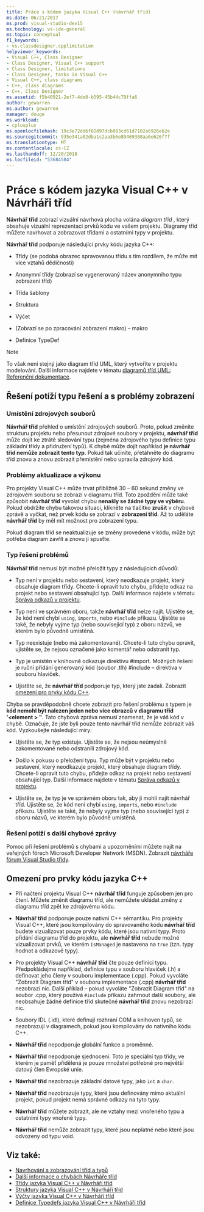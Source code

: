 ```yaml
---
title: Práce s kódem jazyka Visual C++ (návrhář tříd)
ms.date: 06/21/2017
ms.prod: visual-studio-dev15
ms.technology: vs-ide-general
ms.topic: conceptual
f1_keywords:
- vs.classdesigner.cpplimitation
helpviewer_keywords:
- Visual C++, Class Designer
- Class Designer, Visual C++ support
- Class Designer, limitations
- Class Designer, tasks in Visual C++
- Visual C++, class diagrams
- C++, class diagrams
- C++, Class Designer
ms.assetid: f5b40921-2ef7-4de0-b595-45b44c79ffa6
author: gewarren
ms.author: gewarren
manager: douge
ms.workload:
- cplusplus
ms.openlocfilehash: 19c3e72dd6f02d97dcb083cd61d7102a6926eb2e
ms.sourcegitcommit: 935e341a02dba1c2aa3b6e89469388aa6e626f7f
ms.translationtype: MT
ms.contentlocale: cs-CZ
ms.lasthandoff: 12/20/2018
ms.locfileid: "53684584"
---
```

# <a name="work-with-visual-c-code-in-class-designer"></a>Práce s kódem jazyka Visual C++ v Návrháři tříd

**Návrhář tříd** zobrazí vizuální návrhová plocha volána *diagram tříd* , který obsahuje vizuální reprezentaci prvků kódu ve vašem projektu. Diagramy tříd můžete navrhovat a zobrazovat třídami a ostatními typy v projektu.

**Návrhář tříd** podporuje následující prvky kódu jazyka C++:

- Třídy (se podobá obrazec spravovanou třídu s tím rozdílem, že může mít více vztahů dědičnosti)

- Anonymní třídy (zobrazí se vygenerovaný název anonymního typu zobrazení tříd)

- Třída šablony

- Struktura

- Výčet

- (Zobrazí se po zpracování zobrazení makro) – makro

- Definice TypeDef

> [!NOTE]
> To však není stejný jako diagram tříd UML, který vytvoříte v projektu modelování. Další informace najdete v tématu [diagramů tříd UML: Referenční dokumentace](../../modeling/create-uml-modeling-projects-and-diagrams.md).

## <a name="troubleshoot-type-resolution-and-display-issues"></a>Řešení potíží typu řešení a s problémy zobrazení

### <a name="location-of-source-files"></a>Umístění zdrojových souborů

**Návrhář tříd** přehled o umístění zdrojových souborů. Proto, pokud změníte strukturu projektu nebo přesunout zdrojové soubory v projektu, **návrhář tříd** může dojít ke ztrátě sledování typu (zejména zdrojového typu definice typu základní třídy a přidružení typů). K chybě může dojít například **je návrhář tříd nemůže zobrazit tento typ**. Pokud tak učiníte, přetáhněte do diagramu tříd znovu a znovu zobrazit přemístění nebo upravila zdrojový kód.

### <a name="update-and-performance-issues"></a>Problémy aktualizace a výkonu

Pro projekty Visual C++ může trvat přibližně 30 – 60 sekund změny ve zdrojovém souboru se zobrazí v diagramu tříd. Toto zpoždění může také způsobit **návrhář tříd** vyvolat chybu **nenašly se žádné typy ve výběru**. Pokud obdržíte chybu takovou situaci, klikněte na tlačítko **zrušit** v chybové zprávě a vyčkat, než prvek kódu se zobrazí v **zobrazení tříd**. Až to uděláte **návrhář tříd** by měl mít možnost pro zobrazení typu.

Pokud diagram tříd se neaktualizuje se změny provedené v kódu, může být potřeba diagram zavřít a znovu ji spusťte.

### <a name="type-resolution-issues"></a>Typ řešení problémů

**Návrhář tříd** nemusí být možné přeložit typy z následujících důvodů:

- Typ není v projektu nebo sestavení, který neodkazuje projekt, který obsahuje diagram třídy. Chcete-li opravit tuto chybu, přidejte odkaz na projekt nebo sestavení obsahující typ. Další informace najdete v tématu [Správa odkazů v projektu](../managing-references-in-a-project.md).

- Typ není ve správném oboru, takže **návrhář tříd** nelze najít. Ujistěte se, že kód není chybí `using`, `imports`, nebo `#include` příkazu. Ujistěte se také, že nebyly vyjme typ (nebo související typ) z oboru názvů, ve kterém bylo původně umístěná.

- Typ neexistuje (nebo má zakomentované). Chcete-li tuto chybu opravit, ujistěte se, že nejsou označené jako komentář nebo odstranit typ.

- Typ je umístěn v knihovně odkazuje direktivu #import. Možných řešení je ruční přidání generovaný kód (soubor .tlh) #include – direktiva v souboru hlaviček.

- Ujistěte se, že **návrhář tříd** podporuje typ, který jste zadali. Zobrazit [omezení pro prvky kódu C++](#limitations-for-c-code-elements).

Chyba se pravděpodobně chcete zobrazit pro řešení problému s typem je **kód nemohl být nalezen jeden nebo více obrazců v diagramu tříd '\<element > "**. Tato chybová zpráva nemusí znamenat, že je váš kód v chybě. Označuje, že jste byli pouze tento návrhář tříd nemůže zobrazit váš kód. Vyzkoušejte následující míry:

- Ujistěte se, že typ existuje. Ujistěte se, že nejsou neúmyslně zakomentované nebo odstranili zdrojový kód.

- Došlo k pokusu o přeložení typu. Typ může být v projektu nebo sestavení, který neodkazuje projekt, který obsahuje diagram třídy. Chcete-li opravit tuto chybu, přidejte odkaz na projekt nebo sestavení obsahující typ. Další informace najdete v tématu [Správa odkazů v projektu](../managing-references-in-a-project.md).

- Ujistěte se, že typ je ve správném oboru tak, aby ji mohli najít návrhář tříd. Ujistěte se, že kód není chybí `using`, `imports`, nebo `#include` příkazu. Ujistěte se také, že nebyly vyjme typ (nebo související typ) z oboru názvů, ve kterém bylo původně umístěná.

### <a name="troubleshoot-other-error-messages"></a>Řešení potíží s další chybové zprávy

Pomoc při řešení problémů s chybami a upozorněními můžete najít na veřejných fórech Microsoft Developer Network (MSDN). Zobrazit [návrháře fórum Visual Studio třídy](http://go.microsoft.com/fwlink/?linkid=160754).

## <a name="limitations-for-c-code-elements"></a>Omezení pro prvky kódu jazyka C++

- Při načtení projektu Visual C++ **návrhář tříd** funguje způsobem jen pro čtení. Můžete změnit diagramu tříd, ale nemůžete ukládat změny z diagramu tříd zpět ke zdrojovému kódu.

- **Návrhář tříd** podporuje pouze nativní C++ sémantiku. Pro projekty Visual C++, které jsou kompilovány do spravovaného kódu **návrhář tříd** budete vizualizovat pouze prvky kódu, které jsou nativní typy. Proto přidání diagramu tříd do projektu, ale **návrhář tříd** nebude možné vizualizovat prvků, ve kterém `IsManaged` je nastavena na `true` (tzn. typy hodnot a odkazové typy).

- Pro projekty Visual C++ **návrhář tříd** čte pouze definici typu. Předpokládejme například, definice typu v souboru hlaviček (.h) a definovat jeho členy v souboru implementace (.cpp). Pokud vyvoláte "Zobrazit Diagram tříd" v souboru implementace (.cpp) **návrhář tříd** nezobrazí nic. Další příklad – pokud vyvoláte "Zobrazit Diagram tříd" na soubor .cpp, který používá `#include` příkazu zahrnout další soubory, ale neobsahuje žádné definice tříd skutečné **návrhář tříd** znovu nezobrazí nic.

- Soubory IDL (.idl), které definují rozhraní COM a knihoven typů, se nezobrazují v diagramech, pokud jsou kompilovány do nativního kódu C++.

- **Návrhář tříd** nepodporuje globální funkce a proměnné.

- **Návrhář tříd** nepodporuje sjednocení. Toto je speciální typ třídy, ve kterém je paměť přidělená je pouze množství potřebné pro největší datový člen Evropské unie.

- **Návrhář tříd** nezobrazuje základní datové typy, jako `int` a `char`.

- **Návrhář tříd** nezobrazuje typy, které jsou definovány mimo aktuální projekt, pokud projekt nemá správné odkazy na tyto typy.

- **Návrhář tříd** můžete zobrazit, ale ne vztahy mezi vnořeného typu a ostatními typy vnořené typy.

- **Návrhář tříd** nemůže zobrazit typy, které jsou neplatné nebo které jsou odvozeny od typu void.

## <a name="see-also"></a>Viz také:

- [Navrhování a zobrazování tříd a typů](designing-and-viewing-classes-and-types.md)
- [Další informace o chybách Návrháře tříd](additional-information-about-errors.md)
- [Třídy jazyka Visual C++ v Návrháři tříd](visual-cpp-classes.md)
- [Struktury jazyka Visual C++ v Návrháři tříd](visual-cpp-structures.md)
- [Výčty jazyka Visual C++ v Návrháři tříd](visual-cpp-enumerations.md)
- [Definice Typedefs jazyka Visual C++ v Návrháři tříd](visual-cpp-typedefs.md)
